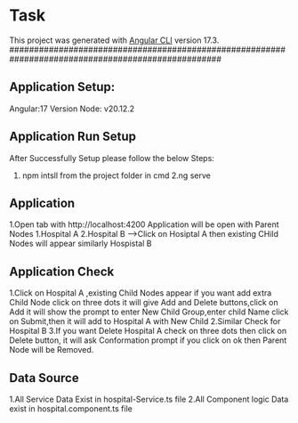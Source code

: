 # Task

This project was generated with [Angular CLI](https://github.com/angular/angular-cli) version 17.3.
###################################################################################################
## Application Setup:
Angular:17 Version
Node: v20.12.2

## Application Run Setup
After Successfully Setup please follow the below Steps:
1. npm intsll from the project folder in cmd
2.ng serve

## Application 
1.Open tab with http://localhost:4200
Application will be open with Parent Nodes
1.Hospital A
2.Hospital B
-->Click on Hosiptal A then existing CHild Nodes will appear similarly Hospistal B

## Application Check
1.Click on Hospital A ,existing Child Nodes appear if you want add extra Child Node click on three dots it will give Add and Delete buttons,click on Add it will show the prompt to enter New Child Group,enter child Name click on Submit,then it will add to Hospital A with New Child
2.Similar Check for Hospital B
3.If you want Delete Hospital A check on three dots then click on Delete button, it will ask Conformation prompt if you click on ok then Parent Node will be Removed.


## Data Source
1.All Service Data Exist in hospital-Service.ts file
2.All Component logic Data exist in hospital.component.ts file




